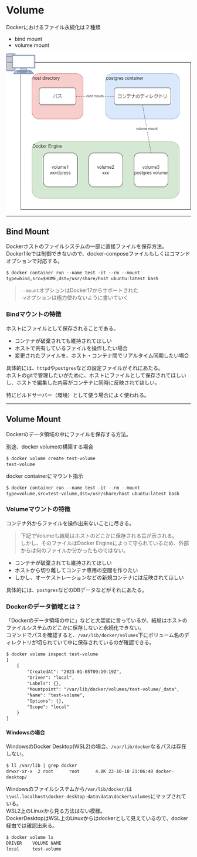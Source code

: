 # Volume

Dockerにおけるファイル永続化は２種類

- bind mount
- volume mount

![](./img/volume.drawio.png)

---

## Bind Mount

Dockerホストのファイルシステムの一部に直接ファイルを保存方法。  
Dockerfileでは制御できないので、docker-composeファイルもしくはコマンドオプションで対応する。

```console
$ docker container run --name test -it --rm --mount type=bind,src=$HOME,dst=/usr/share/host ubuntu:latest bash
```

> `--mount`オプションはDocker17からサポートされた  
> `-v`オプションは極力使わないように書いていく

### Bindマウントの特徴

ホストにファイルとして保存されることである。  

- コンテナが破棄されても維持されてほしい
- ホストで共有しているファイルを操作したい場合
- 変更されたファイルを、ホスト・コンテナ間でリアルタイム同期したい場合

具体的には、`httpd`や`postgres`などの設定ファイルがそれにあたる。  
ホストのgitで管理したいがために、ホストにファイルとして保存されてほしいし、ホストで編集した内容がコンテナに同時に反映されてほしい。

特にビルドサーバー（環境）として使う場合によく使われる。

---

## Volume Mount

Dockerのデータ領域の中にファイルを保存する方法。  

別途、docker volumeの構築する場合

```console
$ docker volume create test-volume
test-volume
```

docker containerにマウント指示

```console
$ docker container run --name test -it --rm --mount type=volume,src=test-volume,dst=/usr/share/host ubuntu:latest bash
```

### Volumeマウントの特徴

コンテナ外からファイルを操作出来ないことに尽きる。

> 下記でVolumeも結局はホストのどこかに保存される旨が示される。  
> しかし、そのファイルはDocker Engineによって守られているため、外部からは何のファイルか分かったものではない。

- コンテナが破棄されても維持されてほしい
- ホストから切り離してコンテナ専用の空間を作りたい
- しかし、オーケストレーションなどの新規コンテナには反映されてほしい

具体的には、`postgres`などのDBデータなどがそれにあたる。

### Dockerのデータ領域とは？

「Dockerのデータ領域の中に」などと大袈裟に言っているが、結局はホストのファイルシステムのどこかに保存しないと永続化できない。  
コマンドでパスを確認すると、`/var/lib/docker/volumes`下にボリューム名のディレクトリが切られていて中に保存されているのが確認できる。

```console
$ docker volume inspect test-volume
[
    {
        "CreatedAt": "2023-01-05T09:19:19Z",
        "Driver": "local",
        "Labels": {},
        "Mountpoint": "/var/lib/docker/volumes/test-volume/_data",
        "Name": "test-volume",
        "Options": {},
        "Scope": "local"
    }
]
```

#### Windowsの場合

WindowsのDocker Desktop(WSL2)の場合、`/var/lib/docker`なるパスは存在しない。

```console
$ ll /var/lib | grep docker
drwxr-xr-x  2 root      root      4.0K 22-10-10 21:06:48 docker-desktop/
```

Windowsのファイルシステムから`/var/lib/docker/`は`\\wsl.localhost\docker-desktop-data\data\docker\volumes`にマップされている。  
WSL2上のLinuxから見る方法はない模様。  
DockerDesktopはWSL上のLinuxからはdockerとして見えているので、docker経由では確認出来る。

```console
$ docker volume ls
DRIVER    VOLUME NAME
local     test-volume
```

